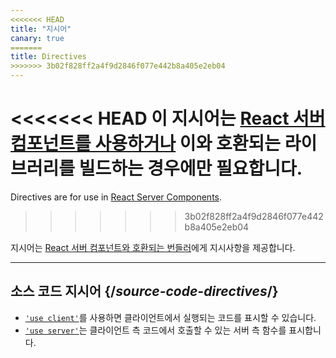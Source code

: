 ```yaml
---
<<<<<<< HEAD
title: "지시어"
canary: true
=======
title: Directives
>>>>>>> 3b02f828ff2a4f9d2846f077e442b8a405e2eb04
---
```


<RSC>

<<<<<<< HEAD
이 지시어는 [React 서버 컴포넌트를 사용하거나](/learn/start-a-new-react-project#bleeding-edge-react-frameworks) 이와 호환되는 라이브러리를 빌드하는 경우에만 필요합니다.
=======
Directives are for use in [React Server Components](/learn/start-a-new-react-project#bleeding-edge-react-frameworks).
>>>>>>> 3b02f828ff2a4f9d2846f077e442b8a405e2eb04

</RSC>

<Intro>

지시어는 [React 서버 컴포넌트와 호환되는 번들러](/learn/start-a-new-react-project#bleeding-edge-react-frameworks)에게 지시사항을 제공합니다.

</Intro>

---

## 소스 코드 지시어 {/*source-code-directives*/}

* [`'use client'`](/reference/rsc/use-client)를 사용하면 클라이언트에서 실행되는 코드를 표시할 수 있습니다.
* [`'use server'`](/reference/rsc/use-server)는 클라이언트 측 코드에서 호출할 수 있는 서버 측 함수를 표시합니다.
